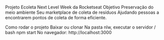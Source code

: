 Projeto Ecoleta Next Level Week da Rocketseat
Objetivo
Preservação do meio ambiente
Seu marketplace de coleta de resíduos
Ajudando pessoas a encontrarem pontos de coleta de forma eficiente.

Como rodar o projeto
Baixar ou clonar 
Na pasta nlw, executar o servidor / bash npm start
No navegador: http://localhost:3000